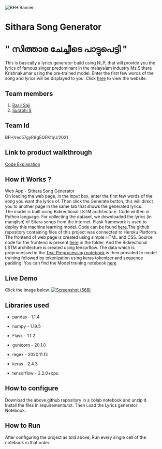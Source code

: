![BFH Banner](https://trello-attachments.s3.amazonaws.com/542e9c6316504d5797afbfb9/542e9c6316504d5797afbfc1/39dee8d993841943b5723510ce663233/Frame_19.png)
# Sithara Song Generator
<h1>" സിത്താര ചേച്ചീടെ പാട്ടുപെട്ടി "</h1>
This is basically a lyrics generator build using NLP, that will provide you the lyrics of famous singer predominant in the malayalam industry Ms.Sithara Krishnakumar using the pre-trained model. Enter the first few words of the song and lyrics will be displayed to you. Click <a href="https://sithara-lyrics-generator.herokuapp.com/">here</a> to view the website.

## Team members
1. <a href="https://github.com/basil-b2s">Basil Saji</a>
2. <a href="https://github.com/SurabhiSuresh22">Surabhi S</a>
 
## Team Id
BFH/rec57gyR9gEQFKfqU/2021

## Link to product walkthrough
<a href="https://drive.google.com/file/d/1I1qvkrQjoVHvS1b73geUG1ND1TsPs1zz/view?usp=sharing">Code Explanation</a><br>

## How it Works ?

Web App  - <a href="https://sithara-lyrics-generator.herokuapp.com/">Sithara Song Generator</a><br>
 On loading the web page, in the input box, enter the first few words of the song you want the lyrics of. Then click the Generate button, this will direct you to another page in the same tab that shows the generated lyrics.<br>
The model is built using Bidirectional LSTM architecture. Code written in Python language. For collecting the dataset, we downloaded the lyrics (in manglish) of Sitara songs from the internet. Flask framework is used to deploy this machine learning model. Code can be found <a href="https://github.com/basil-b2s/Sithara-Music-Box/blob/master/app.py">here</a>.The github repository containing files of this project was connected to Heroku Platform. The frontend of web page is created using simple HTML and CSS. Source code for the frontend is present <a href="https://github.com/basil-b2s/Sithara-Music-Box/tree/master/templates">here</a> in the folder. And the Bidirectional LSTM architecture is created using tensorflow. The data which is preprocessed in the <a href="https://github.com/basil-b2s/Sithara-Music-Box/blob/master/Text%20Preprocessing.ipynb">Text Preprocessing notebook</a> is then provided to model training followed by tokenization using keras tokenizer  and sequence padding. You can find the Model training notebook <a href="https://github.com/basil-b2s/Sithara-Music-Box/blob/master/Lyrics%20Generator.ipynb">here</a> 

## Live Demo
Click the image below.
<a href="https://drive.google.com/file/d/11O2E2WpngtQo3OdwB3q3LIiz6Td_Lp_m/view?usp=sharing">![Screenshot (568)](https://user-images.githubusercontent.com/63139488/119367812-f6cfd580-bccf-11eb-8a5c-639104d15668.png)</a><br>

## Libraries used
* pandas - 1.1.4

* numpy - 1.19.5

* Flask - 1.1.2

* gunicorn - 20.1.0

* regex - 2020.11.13

* keras - 2.4.3

* tensorflow - 2.2.0+cpu

## How to configure
Download the above github repository in a colab notebook and unzip it. Install the files in requirements.txt. Then Load the Lyrics generator Notebook.

## How to Run
After configuring the project as told above, Run every single cell of the notebook in that order.
